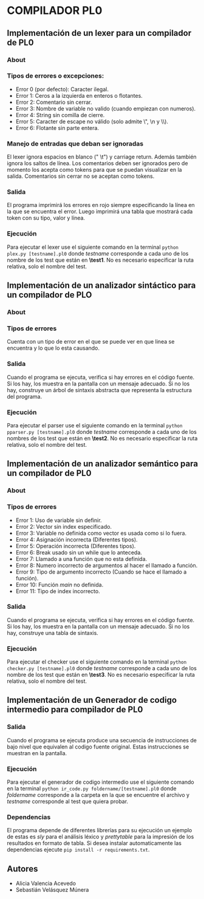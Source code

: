 # COMPILADOR PL0
## Implementación de un lexer para un compilador de PL0
### About
### Tipos de errores o excepciones:
* Error 0 (por defecto): Caracter ilegal.
* Error 1: Ceros a la izquierda en enteros o flotantes.
* Error 2: Comentario sin cerrar.
* Error 3: Nombre de variable no valido (cuando empiezan con numeros).
* Error 4: String sin comilla de cierre.
* Error 5: Caracter de escape no válido (solo admite \\\", \n y \\\\).
* Error 6: Flotante sin parte entera.

### Manejo de entradas que deban ser ignoradas
El lexer ignora espacios en blanco (" \t") y carriage return. Además también ignora los saltos de línea.
Los comentarios deben ser ignorados pero de momento los acepta como tokens para que se puedan visualizar en la salida.
Comentarios sin cerrar no se aceptan como tokens.

### Salida
El programa imprimirá los errores en rojo siempre especificando la línea en la que se encuentra el error.
Luego imprimirá una tabla que mostrará cada token con su tipo, valor y línea.

### Ejecución
Para ejecutar el lexer use el siguiente comando en la terminal `python plex.py [testname].pl0` donde *testname*
corresponde a cada uno de los nombre de los test que están en **\test1**. No es necesario especificar la ruta relativa,
solo el nombre del test. 

## Implementación de un analizador sintáctico para un compilador de PLO
### About 
### Tipos de errores
Cuenta con un tipo de error en el que se puede ver en que linea se encuentra y lo que lo esta causando.

### Salida
Cuando el programa se ejecuta, verifica si hay errores en el código fuente. Si los hay, los muestra en la pantalla con un mensaje adecuado. Si no los hay, construye un árbol de sintaxis abstracta que representa la estructura del programa.

### Ejecución
Para ejecutar el parser use el siguiente comando en la terminal `python pparser.py [testname].pl0` donde *testname*
corresponde a cada uno de los nombres de los test que están en **\test2**. No es necesario especificar la ruta relativa,
solo el nombre del test.

## Implementación de un analizador semántico para un compilador de PL0
### About
### Tipos de errores
* Error 1: Uso de variable sin definir.
* Error 2: Vector sin index especificado.
* Error 3: Variable no  definida como vector es usada como si lo fuera.
* Error 4: Asignación incorrecta (Diferentes tipos).
* Error 5: Operación incorrecta (Diferentes tipos).
* Error 6: Break usado sin un while que lo anteceda.
* Error 7: Llamado a una función que no esta definida.
* Error 8: Numero incorrecto de argumentos al hacer el llamado a función.
* Error 9: Tipo de argumento incorrecto (Cuando se hace el llamado a función).
* Error 10: Función *main* no definida.
* Error 11: Tipo de index incorrecto.

### Salida
Cuando el programa se ejecuta, verifica si hay errores en el código fuente. Si los hay, los muestra en la pantalla con un mensaje adecuado. Si no los hay, construye una tabla de sintaxis.

### Ejecución
Para ejecutar el checker use el siguiente comando en la terminal `python checker.py [testname].pl0` donde *testname*
corresponde a cada uno de los nombre de los test que están en **\test3**. No es necesario especificar la ruta relativa,
solo el nombre del test.

## Implementación de un Generador de codigo intermedio para compilador de PL0
### Salida
Cuando el programa se ejecuta produce una secuencia de instrucciones de bajo nivel que equivalen al codigo fuente original. Estas instrucciones se muestran en la pantalla.

### Ejecución
Para ejecutar el generador de codigo intermedio use el siguiente comando en la terminal `python ir_code.py foldername/[testname].pl0` donde *foldername* corresponde a la carpeta en la que se encuentre el archivo y *testname*
corresponde al test que quiera probar.

### Dependencias
El programa depende de diferentes librerías para su ejecución un ejemplo de estas es *sly* para el análisis léxico y *prettytable* para la impresión
de los resultados en formato de tabla. Si desea instalar automaticamente las dependencias ejecute
`pip install -r requirements.txt`.

## Autores
* Alicia Valencia Acevedo
* Sebastián Velásquez Múnera 

